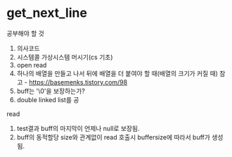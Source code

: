 # get_next_line


공부해야 할 것

1. 의사코드
2. 시스템콜 가상시스템 머시기(cs 기초)
3. open read 
4. 하나의 배열을 만들고 나서 뒤에 배열을 더 붙여야 할 때(배열의 크기가 커질 때)
  참고 - https://basemenks.tistory.com/98
5. buff는 '\0'을 보장하는가?
6. double linked list를 공


read
1) test결과 buff의 마지막이 언제나 null로 보장됨.
2) buff의 동적할당 size와 관계없이 read 호출시 buffersize에 따라서 buff가 생성됨.
